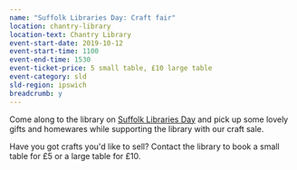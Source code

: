 ```yaml
---
name: "Suffolk Libraries Day: Craft fair"
location: chantry-library
location-text: Chantry Library
event-start-date: 2019-10-12
event-start-time: 1100
event-end-time: 1530
event-ticket-price: 5 small table, £10 large table
event-category: sld
sld-region: ipswich
breadcrumb: y
---
```


Come along to the library on [Suffolk Libraries Day](/suffolk-libraries-day/) and pick up some lovely gifts and homewares while supporting the library with our craft sale.

Have you got crafts you'd like to sell? Contact the library to book a small table for £5 or a large table for £10.
